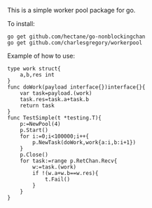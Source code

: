 This is a simple worker pool package for go.

To install:

    go get github.com/hectane/go-nonblockingchan
    go get github.com/charlesgregory/workerpool

Example of how to use:

    type work struct{
    	a,b,res int
    }
    func doWork(payload interface{})interface{}{
    	var task=payload.(work)
    	task.res=task.a+task.b
    	return task
    }
    func TestSimple(t *testing.T){
    	p:=NewPool(4)
    	p.Start()
    	for i:=0;i<100000;i++{
    		p.NewTask(doWork,work{a:i,b:i+1})
    	}
    	p.Close()
    	for task:=range p.RetChan.Recv{
    		w:=task.(work)
    		if !(w.a+w.b==w.res){
    			t.Fail()
    		}
    	}
    }

